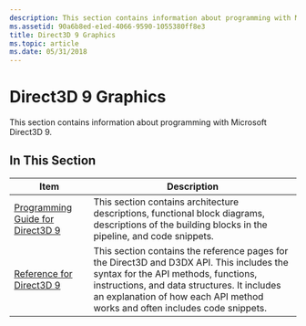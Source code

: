 ```yaml
---
description: This section contains information about programming with Microsoft Direct3D 9.
ms.assetid: 90a6b8ed-e1ed-4066-9590-1055380ff8e3
title: Direct3D 9 Graphics
ms.topic: article
ms.date: 05/31/2018
---
```


# Direct3D 9 Graphics

This section contains information about programming with Microsoft Direct3D 9.

## In This Section



| Item                                                                                                                                                                                                                                       | Description                                                                                                                                                                                                                                                               |
|--------------------------------------------------------------------------------------------------------------------------------------------------------------------------------------------------------------------------------------------|---------------------------------------------------------------------------------------------------------------------------------------------------------------------------------------------------------------------------------------------------------------------------|
| <span id="Programming_Guide_for_Direct3D_9"></span><span id="programming_guide_for_direct3d_9"></span><span id="PROGRAMMING_GUIDE_FOR_DIRECT3D_9"></span>[Programming Guide for Direct3D 9](dx9-graphics-programming-guide.md)<br/> | This section contains architecture descriptions, functional block diagrams, descriptions of the building blocks in the pipeline, and code snippets.<br/>                                                                                                            |
| <span id="Reference_for_Direct3D_9"></span><span id="reference_for_direct3d_9"></span><span id="REFERENCE_FOR_DIRECT3D_9"></span>[Reference for Direct3D 9](dx9-graphics-reference.md)<br/>                                         | This section contains the reference pages for the Direct3D and D3DX API. This includes the syntax for the API methods, functions, instructions, and data structures. It includes an explanation of how each API method works and often includes code snippets.<br/> |



 

 

 




